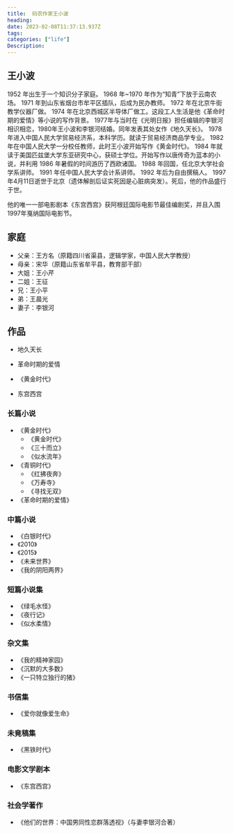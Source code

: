```yaml
---
title:  码农作家王小波
heading:  
date: 2023-02-08T11:37:13.937Z
tags: 
categories: ["life"]
Description:  
---
```


## 王小波
1952 年出生于一个知识分子家庭。
1968 年~1970 年作为“知青”下放于云南农场。
1971 年到山东省烟台市牟平区插队，后成为民办教师。
1972 年在北京牛街教学仪器厂做。
1974 年在北京西城区半导体厂做工。这段工人生活是他《革命时期的爱情》等小说的写作背景。
1977年与当时在《光明日报》担任编辑的李银河相识相恋，1980年王小波和李银河结婚。同年发表其处女作《地久天长》。
1978 年进入中国人民大学贸易经济系，本科学历。就读于贸易经济商品学专业。
1982 年在中国人民大学一分校任教师，此时王小波开始写作《黄金时代》。
1984 年就读于美国匹兹堡大学东亚研究中心，获硕士学位。开始写作以唐传奇为蓝本的小说，并利用 1986 年暑假的时间游历了西欧诸国。
1988 年回国，任北京大学社会学系讲师。
1991 年任中国人民大学会计系讲师。
1992 年后为自由撰稿人。
1997年4月11日逝世于北京（遗体解剖后证实死因是心脏病突发）。死后，他的作品盛行于世。

他的唯一一部电影剧本《东宫西宫》获阿根廷国际电影节最佳编剧奖，并且入围1997年戛纳国际电影节。


## 家庭
- 父亲：王方名（原籍四川省渠县，逻辑学家，中国人民大学教授）
- 母亲：宋华（原籍山东省牟平县，教育部干部）
- 大姐：王小芹
- 二姐：王征
- 兄：王小平
- 弟：王晨光
- 妻子：李银河



## 作品
- 地久天长
- 革命时期的爱情
- 《黄金时代》

- 东宫西宫


### 长篇小说
- 《黄金时代》
	-  《黄金时代》
	-  《三十而立》
	-  《似水流年》
- 《青铜时代》
	- 《红拂夜奔》
	- 《万寿寺》
	- 《寻找无双》
- 《革命时期的爱情》
### 中篇小说
- 《白银时代》
- 《2010》
- 《2015》
- 《未来世界》
- 《我的阴阳两界》
### 短篇小说集
- 《绿毛水怪》
- 《夜行记》
- 《似水柔情》
### 杂文集
- 《我的精神家园》
- 《沉默的大多数》
- 《一只特立独行的猪》
### 书信集
- 《爱你就像爱生命》
### 未竟稿集
- 《黑铁时代》
### 电影文学剧本
- 《东宫西宫》
### 社会学著作
- 《他们的世界：中国男同性恋群落透视》（与妻李银河合著）
